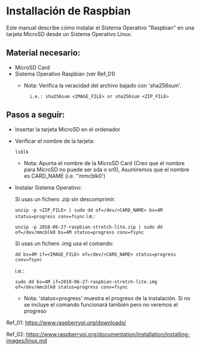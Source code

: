 # Installación de Raspbian

Este manual describe cómo instalar el Sistema Operativo "Raspbian" en una tarjeta MicroSD desde un Sistema Operativo Linux.

## Material necesario:
  - MicroSD Card
  - Sistema Operativo Raspbian (ver Ref_01)
    - Nota: Verifica la veracidad del archivo bajado con 'sha256sum'.
    
            i.e.: sha256sum <IMAGE_FILE> or sha256sum <ZIP_FILE>


## Pasos a seguir:

  - Insertar la tarjeta MicroSD en el ordenador

  - Verificar el nombre de la tarjeta:

    `lsblk`
    - Nota: Apunta el nombre de la MicroSD Card (Creo que el nombre para MicroSD no puede ser sda o sr0),
            Asumiremos que el nombre es CARD_NAME (i.e. ''mmcblk0')

  - Instalar Sistema Operativo:
  
    Si usas un fichero .zip sin descomprimir:
     
    `unzip -p <ZIP_FILE> | sudo dd of=/dev/<CARD_NAME> bs=4M status=progress conv=fsync`
    i.e.:

    `unzip -p 2018-06-27-raspbian-stretch-lite.zip | sudo dd of=/dev/mmcblk0 bs=4M status=progress conv=fsync`

    Si usas un fichero .img usa el comando:

    `dd bs=4M if=<IMAGE_FILE> of=/dev/<CARD_NAME> status=progress conv=fsync`

    i.e.:
  
    `sudo dd bs=4M if=2018-06-27-raspbian-stretch-lite.img of=/dev/mmcblk0 status=progress conv=fsync`

    - Nota: 'status=progress' muestra el progreso de la instalación. Si no se incluye el comando funcionará también pero no veremos el progreso


Ref_01: https://www.raspberrypi.org/downloads/

Ref_02: https://www.raspberrypi.org/documentation/installation/installing-images/linux.md
